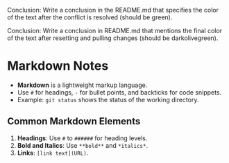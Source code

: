 Conclusion: Write a conclusion in the README.md that specifies the color of the text after the conflict is resolved (should be green).

Conclusion: Write a conclusion in README.md that mentions the final color of the text after resetting and pulling changes (should be darkolivegreen).

# Markdown Notes

- **Markdown** is a lightweight markup language.
- Use `#` for headings, `-` for bullet points, and backticks for code snippets.
- Example: `git status` shows the status of the working directory.

## Common Markdown Elements

1. **Headings**: Use `#` to `######` for heading levels.
2. **Bold and Italics**: Use `**bold**` and `*italics*`.
3. **Links**: `[link text](URL)`.


  
